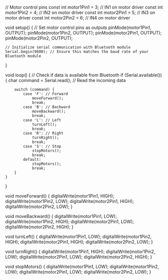 // Motor control pins
const int motor1Pin1 = 3; // IN1 on motor driver
const int motor1Pin2 = 4; // IN2 on motor driver
const int motor2Pin1 = 5; // IN3 on motor driver
const int motor2Pin2 = 6; // IN4 on motor driver

void setup() {
    // Set motor control pins as outputs
    pinMode(motor1Pin1, OUTPUT);
    pinMode(motor1Pin2, OUTPUT);
    pinMode(motor2Pin1, OUTPUT);
    pinMode(motor2Pin2, OUTPUT);

    // Initialize serial communication with Bluetooth module
    Serial.begin(9600); // Ensure this matches the baud rate of your Bluetooth module
}

void loop() {
    // Check if data is available from Bluetooth
    if (Serial.available()) {
        char command = Serial.read(); // Read the incoming data

        switch (command) {
            case 'F': // Forward
                moveForward();
                break;
            case 'B': // Backward
                moveBackward();
                break;
            case 'L': // Left
                turnLeft();
                break;
            case 'R': // Right
                turnRight();
                break;
            case 'S': // Stop
                stopMotors();
                break;
            default:
                stopMotors();
                break;
        }
    }
}

void moveForward() {
    digitalWrite(motor1Pin1, HIGH);
    digitalWrite(motor1Pin2, LOW);
    digitalWrite(motor2Pin1, HIGH);
    digitalWrite(motor2Pin2, LOW);
}

void moveBackward() {
    digitalWrite(motor1Pin1, LOW);
    digitalWrite(motor1Pin2, HIGH);
    digitalWrite(motor2Pin1, LOW);
    digitalWrite(motor2Pin2, HIGH);
}

void turnLeft() {
    digitalWrite(motor1Pin1, LOW);
    digitalWrite(motor1Pin2, HIGH);
    digitalWrite(motor2Pin1, HIGH);
    digitalWrite(motor2Pin2, LOW);
}

void turnRight() {
    digitalWrite(motor1Pin1, HIGH);
    digitalWrite(motor1Pin2, LOW);
    digitalWrite(motor2Pin1, LOW);
    digitalWrite(motor2Pin2, HIGH);
}

void stopMotors() {
    digitalWrite(motor1Pin1, LOW);
    digitalWrite(motor1Pin2, LOW);
    digitalWrite(motor2Pin1, LOW);
    digitalWrite(motor2Pin2, LOW);
}
